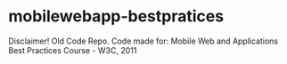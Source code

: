 # mobilewebapp-bestpratices

Disclaimer! Old Code Repo. Code made for: Mobile Web and Applications Best Practices Course - W3C, 2011

